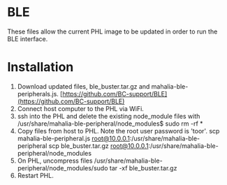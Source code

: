 # BLE
These files allow the current PHL image to be updated in order to run the BLE interface.

# Installation
1) Download updated files, ble_buster.tar.gz and mahalia-ble-peripherals.js.
[https://github.com/BC-support/BLE](https://github.com/BC-support/BLE)
2) Connect host computer to the PHL via WiFi.
3) ssh into the PHL and delete the existing node_module files with
/usr/share/mahalia-ble-peripheral/node_modules$ sudo rm -rf *
4) Copy files from host to PHL. Note the root user password is 'toor'.
scp mahalia-ble-peripheral.js root@10.0.0.1:/usr/share/mahalia-ble-peripheral
scp ble_buster.tar.gz root@10.0.0.1:/usr/share/mahalia-ble-peripheral/node_modules
5) On PHL, uncompress files
/usr/share/mahalia-ble-peripheral/node_modules/sudo tar -xf ble_buster.tar.gz
6) Restart PHL.
